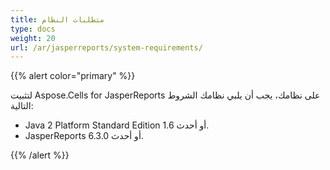 ```yaml
---
title: متطلبات النظام
type: docs
weight: 20
url: /ar/jasperreports/system-requirements/
---
```


{{% alert color="primary" %}} 

لتثبيت Aspose.Cells for JasperReports على نظامك، يجب أن يلبي نظامك الشروط التالية:

- Java 2 Platform Standard Edition 1.6 أو أحدث.
- JasperReports 6.3.0 أو أحدث.

{{% /alert %}}

